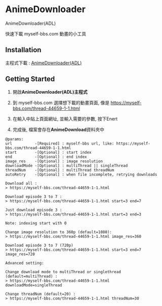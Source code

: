 # AnimeDownloader
AnimeDownloader(ADL)


快速下載 myself-bbs.com 動畫的小工具

## Installation

主程式下載 : [AnimeDownloader(ADL)](https://github.com/md9830415/AnimeDownloader/releases)

## Getting Started

1. 開啟**AnimeDownloader\(ADL\)主程式**

2. 到 myself-bbs.com 選擇想下載的動畫頁面, 像是 https://myself-bbs.com/thread-44659-1-1.html

3. 在輸入中貼上頁面網址, 並輸入需要的參數, 按下Enert

4. 完成後, 檔案會存在**AnimeDownload**資料夾中

```
@params:
url          -[Required] : myself-bbs url, like: https://myself-bbs.com/thread-44659-1-1.html
start        -[Optional] : start index
end          -[Optional] : end index
image_res    -[Optional] : image resolution
downloadMode -[Optional] : multiThread || singleThread
threadNum    -[Optional] : multiThread threadNum
autoRetry    -[Optional] : when file incomplete, retrying downloads

Download all :
> https://myself-bbs.com/thread-44659-1-1.html

Download episode 3 to 7 :
> https://myself-bbs.com/thread-44659-1-1.html start=3 end=7

Just download episode 3 :
> https://myself-bbs.com/thread-44659-1-1.html start=3 end=3

Note: indexing start with 0

Change image resolution to 360p (default=1080):
> https://myself-bbs.com/thread-44659-1-1.html image_res=360

Download episode 3 to 7 (720p)
> https://myself-bbs.com/thread-44659-1-1.html start=3 end=7 image_res=720

Advanced setting:

Change download mode to multiThread or singlethread (default=multiThread) :
> https://myself-bbs.com/thread-44659-1-1.html downloadMode=singleThread

Change threadNum (default=20) :
> https://myself-bbs.com/thread-44659-1-1.html threadNum=30

```

